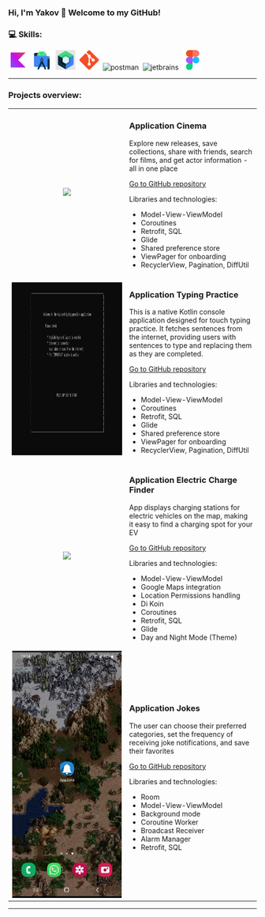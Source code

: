 ### Hi, I'm Yakov 👋 Welcome to my GitHub!

### 💻 Skills:

<div>
  <img src="https://github.com/devicons/devicon/blob/master/icons/kotlin/kotlin-original.svg" title="kotlin" alt="kotlin" width="40" height="40"/>&nbsp
  <img src="https://github.com/devicons/devicon/blob/master/icons/androidstudio/androidstudio-original.svg" title="androidstudio" alt="androidstudio" width="40" height="40"/>&nbsp
  <img src="https://raw.githubusercontent.com/github/explore/ae48d1ca3274c0c3a90f872e605eaef069a16771/topics/jetpack-compose/jetpack-compose.png" title="jetpackcompose" alt="jetpackcompose" width="40" height="40"/>&nbsp
  <img src="https://github.com/devicons/devicon/blob/master/icons/git/git-original.svg" title="git" alt="git" width="40" height="40"/>&nbsp
  <img src="https://github.com/flathub/com.getpostman.Postman/blob/master/logo-mark.svg" title="postman" alt="postman" width="40" height="40"/>&nbsp
  <img src="https://avatars.githubusercontent.com/u/878437?s=200&v=4" title="jetbrains" alt="jetbrains" width="40" height="40"/>&nbsp
  <img src="https://github.com/devicons/devicon/blob/master/icons/figma/figma-original.svg" title="figma" alt="figma" width="40" height="40"/>&nbsp;
</div>

---

### Projects overview:

<table>
  <tr>
    <td width='440px' align='center' valign='middle'>
      <img src='assets//demos/appCinema.gif' height='500px'>
    </td>
    <td width='400px'>
      <h3>Application Cinema</h3>
      <p>Explore new releases, save collections, share with friends, search for films, and get actor information - all in one place</p>
      <p>
        <a href='https://github.com/Yakov-Nechaev/Portfolio-projects/tree/main/AppCinema'>Go to GitHub repository</a>
      </p>
      <p>Libraries and technologies:</p>
      <ul>
        <li>Model-View-ViewModel</li>
        <li>Coroutines</li>
        <li>Retrofit, SQL</li>
        <li>Glide</li>
        <li>Shared preference store</li>
        <li>ViewPager for onboarding</li>
        <li>RecyclerView, Pagination, DiffUtil</li>
      </ul>
    </td>
  </tr>

<tr>
    <td width='500px' align='center' valign='middle'>
      <img src='assets//demos/appTyping.gif' height='350px'>
    </td>
    <td width='430px'>
      <h3>Application Typing Practice</h3>
      <p>This is a native Kotlin console application designed for touch typing practice. It fetches sentences from the internet, providing users with sentences to type and replacing them as they are completed.</p>
      <p>
        <a href='https://github.com/Yakov-Nechaev/Portfolio-projects/tree/main/AppCinema'>Go to GitHub repository</a>
      </p>
      <p>Libraries and technologies:</p>
      <ul>
        <li>Model-View-ViewModel</li>
        <li>Coroutines</li>
        <li>Retrofit, SQL</li>
        <li>Glide</li>
        <li>Shared preference store</li>
        <li>ViewPager for onboarding</li>
        <li>RecyclerView, Pagination, DiffUtil</li>
      </ul>
    </td>
  </tr>

<tr>
    <td width='440px' align='center' valign='middle'>
      <img src='assets//demos/appCharger.gif' height='500px'>
    </td>
    <td width='400px'>
      <h3>Application Electric Charge Finder</h3>
      <p>App displays charging stations for electric vehicles on the map, making it easy to find a charging spot for your EV</p>
      <p>
        <a href='https://github.com/Yakov-Nechaev/Portfolio-projects/tree/main/AppCharger'>Go to GitHub repository</a>
      </p>
      <p>Libraries and technologies:</p>
      <ul>
        <li>Model-View-ViewModel</li>
        <li>Google Maps integration</li>
        <li>Location Permissions handling</li>
        <li>Di Koin</li>
        <li>Coroutines</li>
        <li>Retrofit, SQL</li>
        <li>Glide</li>
        <li>Day and Night Mode (Theme)</li>
      </ul>
    </td>
  </tr>

<td width='440px' align='center' valign='middle'>
      <img src='assets//demos/appJoke.gif' height='500px'>
    </td>
    <td width='400px'>
      <h3>Application Jokes</h3>
      <p>The user can choose their preferred categories, set the frequency of receiving joke notifications, and save their favorites</p>
      <p>
        <a href='https://github.com/Yakov-Nechaev/Portfolio-projects/tree/main/AppJoke'>Go to GitHub repository</a>
      </p>
      <p>Libraries and technologies:</p>
      <ul>
        <li>Room</li>
        <li>Model-View-ViewModel</li>
        <li>Background mode</li>
        <li>Coroutine Worker</li>
        <li>Broadcast Receiver</li>
        <li>Alarm Manager</li>
        <li>Retrofit, SQL</li>
      </ul>
    </td>
  </tr>

</table>

---
